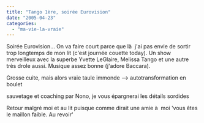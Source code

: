 ```yaml
---
title: "Tango 1ère, soirée Eurovision"
date: "2005-04-23"
categories: 
  - "ma-vie-la-vraie"
---
```


Soirée Eurovision... On va faire court parce que là  j'ai pas envie de sortir trop longtemps de mon lit (c'est journée couette today). Un show merveilleux avec la superbe Yvette LeGlaire, Melissa Tango et une autre très drole aussi. Musique assez bonne (j'adore Baccara).

Grosse cuite, mais alors vraie taule immonde --> autotransformation en boulet

sauvetage et coaching par Nono, je vous épargnerai les détails sordides

Retour malgré moi et au lit puisque comme dirait une amie à  moi 'vous êtes le maillon faible. Au revoir'
